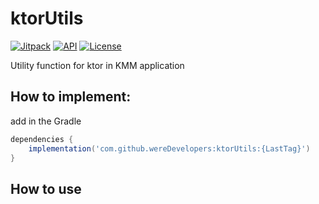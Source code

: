 # ktorUtils

[![Jitpack](https://jitpack.io/v/wereDevelopers/ktorUtils.svg)](https://jitpack.io/#wereDevelopers/ktorUtils)
[![API](https://img.shields.io/badge/API-23%2B-brightgreen.svg?style=flat)](https://android-arsenal.com/api?level=23)
[![License](https://img.shields.io/badge/License-Apache%202.0-blue.svg)](https://github.com/wereDevelopers/ktorUtils/blob/main/LICENSE)

Utility function for ktor in KMM application

## How to implement:

add in the Gradle

```groovy
dependencies {
    implementation('com.github.wereDevelopers:ktorUtils:{LastTag}')
}
```


## How to use
